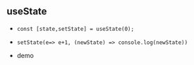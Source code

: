 ## useState

-   `const [state,setState] = useState(0); `
-   `setState(e=> e+1, (newState) => console.log(newState))`

-   demo
    <code src="./demo.tsx"></code>
